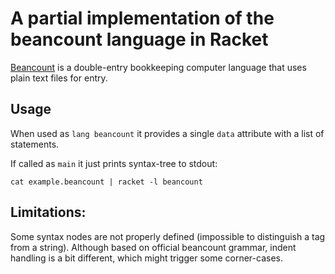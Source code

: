 # A partial implementation of the beancount language in Racket

[Beancount](https://github.com/beancount/beancount) is a double-entry bookkeeping
computer language that uses plain text files for entry.

## Usage
When used as `lang beancount` it provides a single `data` attribute with a list of
statements.

If called as `main` it just prints syntax-tree to stdout:
```
cat example.beancount | racket -l beancount
```

## Limitations:
Some syntax nodes are not properly defined (impossible to distinguish a tag from a string).
Although based on official beancount grammar, indent handling is a bit different,
which might trigger some corner-cases.


